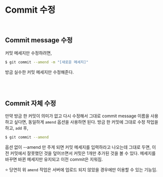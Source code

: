 # Commit 수정

<br/>

## Commit message 수정

커밋 메세지만 수정하려면,

```sh
$ git commit --amend -m "[새로운 메세지]"
```

방금 실수한 커밋 메세지만 수정해준다.

<br/>

<br/>

## Commit 자체 수정

만약 방금 한 커밋이 의미가 없고 다시 수정해서 그대로 commit message 이름을 사용하고 싶다면, 동일하게 `amend` 옵션을 사용하면 된다. 방금 한 커밋에 그대로 수정 작업을 하고, `add` 후,

```sh
$ git commit --amend
```

옵션 없이 --amend 만 주게 되면 커밋 메세지를 입력하라고 나오는데 그대로 두면, 이전 커밋에서 잘못했던 것을 덮어쓰면서 커밋은 1개만 추가된 것을 볼 수 있다. 메세지를 바꾸면 바뀐 메세지만 유지되고 이전 commit은 지워짐.

⭐️ 당연히 위 `amend` 작업은 서버에 업로드 되지 않았을 경우에만 이용할 수 있는 기능임.
